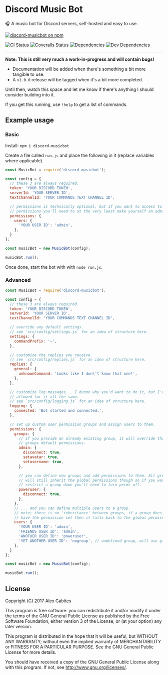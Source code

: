 # Discord Music Bot

🎧 A music bot for Discord servers, self-hosted and easy to use.

[![discord-musicbot on npm](https://nodei.co/npm/discord-musicbot.png)](https://nodei.co/npm/discord-musicbot/)

[![CI Status](https://img.shields.io/travis/South-Paw/discord-music-bot.svg)](https://travis-ci.org/South-Paw/discord-music-bot)
[![Coveralls Status](https://img.shields.io/coveralls/github/South-Paw/discord-music-bot.svg)](https://coveralls.io/github/South-Paw/discord-music-bot)
[![Dependencies](https://david-dm.org/South-Paw/discord-music-bot.svg)](https://david-dm.org/South-Paw/discord-music-bot)
[![Dev Dependencies](https://david-dm.org/South-Paw/discord-music-bot/dev-status.svg)](https://david-dm.org/South-Paw/discord-music-bot?type=dev)

---

**Note: This is still very much a work-in-progress and will contain bugs!**

* Documentation will be added when there's something a bit more tangible to use.
* A `v1.0.0` release will be tagged when it's a bit more completed.

Until then, watch this space and let me know if there's anything I should consider building into it.

If you get this running, use `!help` to get a list of commands.

## Example usage

### Basic

Install: `npm i discord-musicbot`

Create a file called `run.js` and place the following in it (replace variables where applicable).

```js
const MusicBot = require('discord-musicbot');

const config = {
  // these 3 are always required.
  token: 'YOUR DISCORD TOKEN',
  serverId: 'YOUR SERVER ID',
  textChannelId: 'YOUR COMMANDS TEXT CHANNEL ID',

  // permissions is technically optional, but if you want to access to all
  // permissions you'll need to at the very least make yourself an admin.
  permissions: {
    users: {
      'YOUR USER ID': 'admin',
    },
  }
};

const musicBot = new MusicBot(config);

musicBot.run();
```

Once done, start the bot with with `node run.js`.

### Advanced

```js
const MusicBot = require('discord-musicbot');

const config = {
  // these 3 are always required.
  token: 'YOUR DISCORD TOKEN',
  serverId: 'YOUR SERVER ID',
  textChannelId: 'YOUR COMMANDS TEXT CHANNEL ID',

  // override any default settings.
  // see `src/config/settings.js` for an idea of structure here.
  settings: {
    commandPrefix: '~',
  },

  // customize the replies you receive.
  // see `src/config/replies.js` for an idea of structure here.
  replies: {
    general: {
      unknownCommand: 'Looks like I don\'t know that one!',
    },
  },

  // customize log messages... I dunno why you'd want to do it, but I've
  // allowed for it all the same.
  // see `src/config/logging.js` for an idea of structure here.
  logging: {
    connected: 'Bot started and connected.',
  },

  // set up custom user permission groups and assign users to them.
  permissions: {
    groups: {
      // if you provide an already existing group, it will override that
      // groups default permissions.
      admin: {
        disconnect: true,
        setavatar: true,
        setusername: true,
      },

      // you can define new groups and add permissions to them. All groups
      // will still inherit the global permissions though so if you want to
      // restrict a group down you'll need to turn perms off.
      poweruser: {
        disconnect: true,
      },
    },
    // ... and you can define multiple users to a group.
    // note; there is no 'inheritance' between groups, if a group does not
    // have the permission set then it falls back to the global permissions.
    users: {
      'YOUR USER ID': 'admin',
      'FRIENDS USER ID': 'admin',
      'ANOTHER USER ID': 'poweruser',
      'YET ANOTHER USER ID': 'nogroup', // undefined group, will use global perms.
    },
  }
};

const musicBot = new MusicBot(config);

musicBot.run();
```

## License

Copyright (C) 2017 Alex Gabites

This program is free software: you can redistribute it and/or modify
it under the terms of the GNU General Public License as published by
the Free Software Foundation, either version 3 of the License, or
(at your option) any later version.

This program is distributed in the hope that it will be useful,
but WITHOUT ANY WARRANTY; without even the implied warranty of
MERCHANTABILITY or FITNESS FOR A PARTICULAR PURPOSE. See the
GNU General Public License for more details.

You should have received a copy of the GNU General Public License
along with this program. If not, see <http://www.gnu.org/licenses/>.
